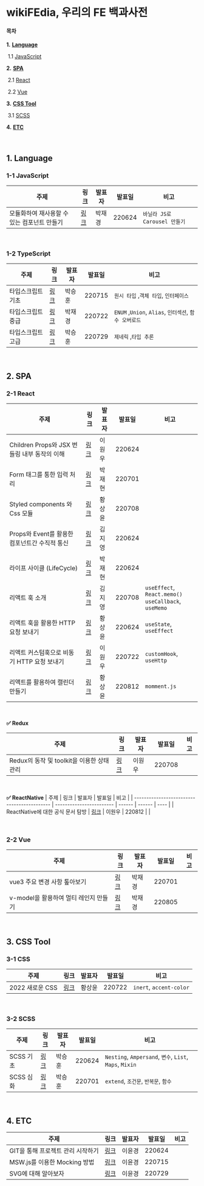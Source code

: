 # wikiFEdia, 우리의 FE 백과사전

#### 목차

**1.** [**Language**](#1-language)

​    1.1  [JavaScript](#1-1-javascript) 

**2.** [**SPA**](#2-spa)

​    2.1 [React](#2-1-react)

​    2.2 [Vue](#2-2-vue)

**3.** [**CSS Tool**](#3-css-tool)

​    3.1 [SCSS](#3-1-scss)

**4.** [**ETC**](#4-etc)


<br>

## 1. Language

### 1-1 JavaScript

| 주제                                        | 링크                     | 발표자 | 발표일 | 비고                          |
| ------------------------------------------- | ------------------------ | ------ | ------ | ----------------------------- |
| 모듈화하여 재사용할 수 있는 컴포넌트 만들기 | [링크](박재경/220624.md) | 박재경 | 220624 | `바닐라 JS로 Carousel 만들기` |

<br>

### 1-2 TypeScript

| 주제              | 링크                     | 발표자 | 발표일 | 비고                                   |
| ----------------- | ------------------------ | ------ | ------ | -------------------------------------- |
| 타입스크립트 기초 | [링크](박승훈/220715.md) | 박승훈 | 220715 | `원시 타입` ,`객체 타입`, `인터페이스` |
| 타입스크립트 중급 | [링크](박재경/220722.md) | 박재경 | 220722 | `ENUM` ,`Union`, `Alias`, `인터섹션`, `함수 오버로드` |
| 타입스크립트 고급 | [링크](박승훈/220729.md) | 박승훈 | 220729 | `제네릭` ,`타입 추론` |

<br>

## 2. SPA

### 2-1 React

| 주제                                          | 링크                     | 발표자 | 발표일 | 비고                                                      |
| --------------------------------------------- | ------------------------ | ------ | ------ | --------------------------------------------------------- |
| Children Props와 JSX 번들링 내부 동작의 이해  | [링크](이원우/220624.md) | 이원우 | 220624 |                                                           |
| Form 태그를 통한 입력 처리                    | [링크](박재현/220701.md) | 박재현 | 220701 |                                                           |
| Styled components 와 Css 모듈                 | [링크](황상윤/220708.md) | 황상윤 | 220708 |                                                           |
| Props와 Event를 활용한 컴포넌트간 수직적 통신 | [링크](김지영/220624.md) | 김지영 | 220624 |                                                           |
| 라이프 사이클 (LifeCycle)                     | [링크](박재현/220624.md) | 박재현 | 220624 |                                                           |
| 리액트 훅 소개                                | [링크](김지영/220708.md) | 김지영 | 220708 | `useEffect`, `React.memo()`<br />`useCallback`, `useMemo` |
| 리액트 훅을 활용한 HTTP 요청 보내기           | [링크](황상윤/220624.md) | 황상윤 | 220624 | `useState`,  `useEffect`                                  |
| 리액트 커스텀훅으로 비동기 HTTP 요청 보내기         | [링크](이원우/220722.md) | 이원우 | 220722 | `customHook`,  `useHttp`                                  |
| 리액트를 활용하여 캘린더 만들기      | [링크](황상윤/220812.md) | 황상윤 | 220812 | `momment.js`                               |

<br>

**✅ Redux**

| 주제                                        | 링크                     | 발표자 | 발표일 | 비고 |
| ------------------------------------------- | ------------------------ | ------ | ------ | ---- |
| Redux의 동작 및  toolkit을 이용한 상태 관리 | [링크](이원우/220708.md) | 이원우 | 220708 |      |

<br>

**✅ ReactNative**
| 주제                                        | 링크                     | 발표자 | 발표일 | 비고 |
| ------------------------------------------- | ------------------------ | ------ | ------ | ---- |
| ReactNative에 대한 공식 문서 탐방 | [링크](이원우/220812.md) | 이원우 | 220812 |      |

<br>

### 2-2 Vue

| 주제                         | 링크                     | 발표자 | 발표일 | 비고 |
| ---------------------------- | ------------------------ | ------ | ------ | ---- |
| vue3 주요 변경 사항 톺아보기 | [링크](박재경/220701.md) | 박재경 | 220701 |      |
| v-model을 활용하여 멀티 레인지 만들기 | [링크](박재경/220805.md) | 박재경 | 220805 |      |

<br>

## 3. CSS Tool

### 3-1 CSS
| 주제      | 링크                     | 발표자 | 발표일 | 비고                                                     |
| --------- | ------------------------ | ------ | ------ | -------------------------------------------------------- |
| 2022 새로운 CSS| [링크](황상윤/220722.md) | 황상윤 | 220722 | `inert`, `accent-color` |

<br>

### 3-2 SCSS

| 주제      | 링크                     | 발표자 | 발표일 | 비고                                                     |
| --------- | ------------------------ | ------ | ------ | -------------------------------------------------------- |
| SCSS 기초 | [링크](박승훈/220624.md) | 박승훈 | 220624 | `Nesting`, `Ampersand`, `변수`, `List`, `Maps`,  `Mixin` |
| SCSS 심화 | [링크](박승훈/220701.md) | 박승훈 | 220701 | `extend`, `조건문`, `반복문`, `함수`                     |

<br>

## 4. ETC

| 주제                              | 링크                     | 발표자 | 발표일 | 비고 |
| --------------------------------- | ------------------------ | ------ | ------ | ---- |
| GIT을 통해 프로젝트 관리 시작하기 | [링크](이윤경/220624.md) | 이윤경 | 220624 |      |
| MSW.js를 이용한 Mocking 방법      | [링크](이윤경/220715.md) | 이윤경 | 220715 |      |
| SVG에 대해 알아보자      | [링크](이윤경/220729.md) | 이윤경 | 220729 |      |

<br>
